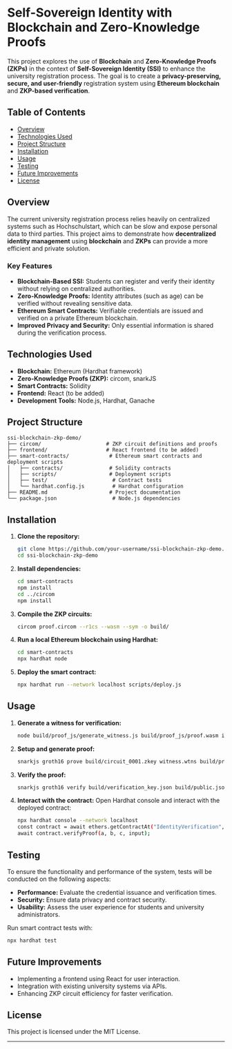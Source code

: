 # Self-Sovereign Identity with Blockchain and Zero-Knowledge Proofs

This project explores the use of **Blockchain** and **Zero-Knowledge Proofs (ZKPs)** in the context of **Self-Sovereign Identity (SSI)** to enhance the university registration process. The goal is to create a **privacy-preserving, secure, and user-friendly** registration system using **Ethereum blockchain** and **ZKP-based verification**.

## Table of Contents
- [Overview](#overview)
- [Technologies Used](#technologies-used)
- [Project Structure](#project-structure)
- [Installation](#installation)
- [Usage](#usage)
- [Testing](#testing)
- [Future Improvements](#future-improvements)
- [License](#license)

## Overview
The current university registration process relies heavily on centralized systems such as Hochschulstart, which can be slow and expose personal data to third parties. This project aims to demonstrate how **decentralized identity management** using **blockchain** and **ZKPs** can provide a more efficient and private solution.

### Key Features
- **Blockchain-Based SSI:** Students can register and verify their identity without relying on centralized authorities.
- **Zero-Knowledge Proofs:** Identity attributes (such as age) can be verified without revealing sensitive data.
- **Ethereum Smart Contracts:** Verifiable credentials are issued and verified on a private Ethereum blockchain.
- **Improved Privacy and Security:** Only essential information is shared during the verification process.

## Technologies Used
- **Blockchain:** Ethereum (Hardhat framework)
- **Zero-Knowledge Proofs (ZKP):** circom, snarkJS
- **Smart Contracts:** Solidity
- **Frontend:** React (to be added)
- **Development Tools:** Node.js, Hardhat, Ganache

## Project Structure
```
ssi-blockchain-zkp-demo/
├── circom/                     # ZKP circuit definitions and proofs
├── frontend/                   # React frontend (to be added)
├── smart-contracts/             # Ethereum smart contracts and deployment scripts
│   ├── contracts/               # Solidity contracts
│   ├── scripts/                 # Deployment scripts
│   ├── test/                     # Contract tests
│   └── hardhat.config.js         # Hardhat configuration
├── README.md                    # Project documentation
└── package.json                  # Node.js dependencies
```

## Installation

1. **Clone the repository:**
   ```bash
   git clone https://github.com/your-username/ssi-blockchain-zkp-demo.git
   cd ssi-blockchain-zkp-demo
   ```

2. **Install dependencies:**
   ```bash
   cd smart-contracts
   npm install
   cd ../circom
   npm install
   ```

3. **Compile the ZKP circuits:**
   ```bash
   circom proof.circom --r1cs --wasm --sym -o build/
   ```

4. **Run a local Ethereum blockchain using Hardhat:**
   ```bash
   cd smart-contracts
   npx hardhat node
   ```

5. **Deploy the smart contract:**
   ```bash
   npx hardhat run --network localhost scripts/deploy.js
   ```

## Usage

1. **Generate a witness for verification:**
   ```bash
   node build/proof_js/generate_witness.js build/proof_js/proof.wasm input.json witness.wtns
   ```

2. **Setup and generate proof:**
   ```bash
   snarkjs groth16 prove build/circuit_0001.zkey witness.wtns build/proof.json build/public.json
   ```

3. **Verify the proof:**
   ```bash
   snarkjs groth16 verify build/verification_key.json build/public.json build/proof.json
   ```

4. **Interact with the contract:**
   Open Hardhat console and interact with the deployed contract:
   ```bash
   npx hardhat console --network localhost
   const contract = await ethers.getContractAt("IdentityVerification", "DEPLOYED_CONTRACT_ADDRESS");
   await contract.verifyProof(a, b, c, input);
   ```

## Testing
To ensure the functionality and performance of the system, tests will be conducted on the following aspects:
- **Performance:** Evaluate the credential issuance and verification times.
- **Security:** Ensure data privacy and contract security.
- **Usability:** Assess the user experience for students and university administrators.

Run smart contract tests with:
```bash
npx hardhat test
```

## Future Improvements
- Implementing a frontend using React for user interaction.
- Integration with existing university systems via APIs.
- Enhancing ZKP circuit efficiency for faster verification.

## License
This project is licensed under the MIT License.

---
